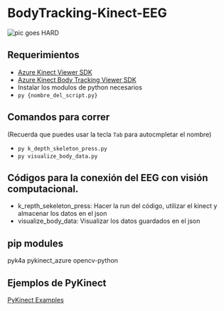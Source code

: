 # BodyTracking-Kinect-EEG

![pic goes HARD](public/img/GOAT.png)

## Requerimientos
- [Azure Kinect Viewer SDK](https://learn.microsoft.com/en-us/azure/kinect-dk/azure-kinect-viewer)
- [Azure Kinect Body Tracking Viewer SDK](https://learn.microsoft.com/en-us/azure/kinect-dk/body-sdk-download)
- Instalar los modulos de python necesarios
- `py {nombre_del_script.py}`

## Comandos para correr
(Recuerda que puedes usar la tecla `Tab` para autocmpletar el nombre)
- `py k_depth_skeleton_press.py`
- `py visualize_body_data.py`

## Códigos para la conexión del EEG con visión computacional.
- k_repth_sekeleton_press:
Hacer la run del código, utilizar el kinect y almacenar los datos en el json
- visualize_body_data:
Visualizar los datos guardados en el json

## pip modules
pyk4a
pykinect_azure
opencv-python

## Ejemplos de PyKinect
[PyKinect Examples](https://github.com/ibaiGorordo/pyKinectAzure/tree/master/examples)
